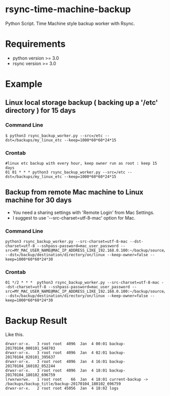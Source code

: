 # rsync-time-machine-backup
Python Script. Time Machine style backup worker with Rsync. 

# Requirements
* python version >= 3.0
* rsync version >= 3.0

# Example
## Linux local storage backup ( backing up a '/etc' directory ) for 15 days
### Command Line
```
$ python3 rsync_backup_worker.py --src=/etc --dst=/backups/my_linux_etc --keep=1000*60*60*24*15
```
### Crontab
```
#linux etc backup with every hour, keep owner run as root : keep 15 days
01 01 * * * python3 rsync_backup_worker.py --src=/etc --dst=/backups/my_linux_etc --keep=1000*60*60*24*15 
```


## Backup from remote Mac machine to Linux machine for 30 days
* You need a sharing settings with 'Remote Login' from Mac Settings.
* I suggest to use '--src-charset=utf-8-mac' option for Mac.

### Command Line
```
python3 rsync_backup_worker.py --src-charset=utf-8-mac --dst-charset=utf-8 --sshpass-password=mac_user_password --src=MY_MAC_USER_NAME@MAC_IP_ADDRESS_LIKE_192.168.0.100:~/backup/source/directory --dst=/backup/destination/directory/on/linux --keep-owner=false --keep=1000*60*60*24*30
```
### Crontab
```
01 */2 * * *  python3 rsync_backup_worker.py --src-charset=utf-8-mac --dst-charset=utf-8 --sshpass-password=mac_user_password --src=MY_MAC_USER_NAME@MAC_IP_ADDRESS_LIKE_192.168.0.100:~/backup/source/directory --dst=/backup/destination/directory/on/linux --keep-owner=false --keep=1000*60*60*24*30
```




# Backup Result
Like this.

```
drwxr-xr-x.   3 root root  4096  Jan  4 00:01 backup-20170104_000101_548783
drwxr-xr-x.   3 root root  4096  Jan  4 02:01 backup-20170104_020101_395637
drwxr-xr-x.   3 root root  4096  Jan  4 16:01 backup-20170104_160102_052244
drwxr-xr-x.   3 root root  4096  Jan  4 18:01 backup-20170104_180102_696759
lrwxrwxrwx.   1 root root    66  Jan  4 18:01 current-backup -> /backups/backup_title/backup-20170104_180102_696759
drwxr-xr-x.   2 root root 45056  Jan  4 18:02 logs
```
